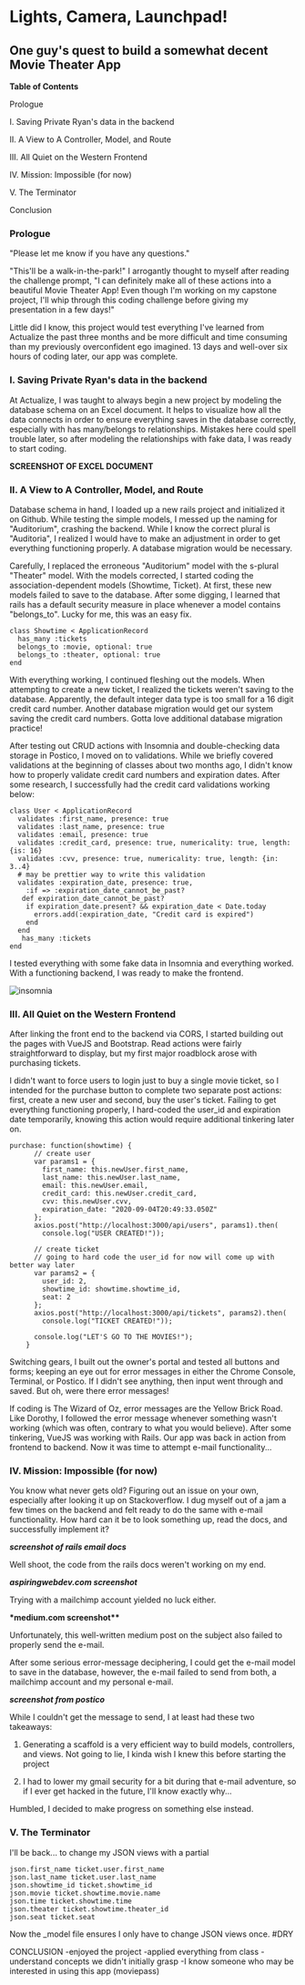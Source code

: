 # Lights, Camera, Launchpad!

## One guy's quest to build a somewhat decent Movie Theater App

**Table of Contents**

Prologue

I. Saving Private Ryan's data in the backend

II. A View to A Controller, Model, and Route

III. All Quiet on the Western Frontend

IV. Mission: Impossible (for now)

V. The Terminator

Conclusion

### Prologue

"Please let me know if you have any questions."

"This'll be a walk-in-the-park!" I arrogantly thought to myself after reading the challenge prompt, "I can definitely make all of these actions into a beautiful Movie Theater App! Even though I'm working on my capstone project, I'll whip through this coding challenge before giving my presentation in a few days!"

Little did I know, this project would test everything I've learned from Actualize the past three months and be more difficult and time consuming than my previously overconfident ego imagined. 13 days and well-over six hours of coding later, our app was complete.

### I. Saving Private Ryan's data in the backend

At Actualize, I was taught to always begin a new project by modeling the database schema on an Excel document. It helps to visualize how all the data connects in order to ensure everything saves in the database correctly, especially with has many/belongs to relationships. Mistakes here could spell trouble later, so after modeling the relationships with fake data, I was ready to start coding.

**SCREENSHOT OF EXCEL DOCUMENT**

### II. A View to A Controller, Model, and Route

Database schema in hand, I loaded up a new rails project and initialized it on Github. While testing the simple models, I messed up the naming for "Auditorium", crashing the backend. While I know the correct plural is "Auditoria", I realized I would have to make an adjustment in order to get everything functioning properly. A database migration would be necessary.

Carefully, I replaced the erroneous "Auditorium" model with the s-plural "Theater" model. With the models corrected, I started coding the association-dependent models (Showtime, Ticket). At first, these new models failed to save to the database. After some digging, I learned that rails has a default security measure in place whenever a model contains "belongs_to". Lucky for me, this was an easy fix.

```
class Showtime < ApplicationRecord
  has_many :tickets
  belongs_to :movie, optional: true
  belongs_to :theater, optional: true
end
```

With everything working, I continued fleshing out the models. When attempting to create a new ticket, I realized the tickets weren't saving to the database. Apparently, the default integer data type is too small for a 16 digit credit card number. Another database migration would get our system saving the credit card numbers. Gotta love additional database migration practice!

After testing out CRUD actions with Insomnia and double-checking data storage in Postico, I moved on to validations. While we briefly covered validations at the beginning of classes about two months ago, I didn't know how to properly validate credit card numbers and expiration dates. After some research, I successfully had the credit card validations working below:

```
class User < ApplicationRecord
  validates :first_name, presence: true
  validates :last_name, presence: true
  validates :email, presence: true
  validates :credit_card, presence: true, numericality: true, length: {is: 16}
  validates :cvv, presence: true, numericality: true, length: {in: 3..4}
  # may be prettier way to write this validation
  validates :expiration_date, presence: true,
    :if => :expiration_date_cannot_be_past?
   def expiration_date_cannot_be_past?
    if expiration_date.present? && expiration_date < Date.today
      errors.add(:expiration_date, "Credit card is expired")
    end
  end
   has_many :tickets
end
```

I tested everything with some fake data in Insomnia and everything worked. With a functioning backend, I was ready to make the frontend.

![insomnia](public/insomnia.png)

### III. All Quiet on the Western Frontend

After linking the front end to the backend via CORS, I started building out the pages with VueJS and Bootstrap. Read actions were fairly straightforward to display, but my first major roadblock arose with purchasing tickets.

I didn't want to force users to login just to buy a single movie ticket, so I intended for the purchase button to complete two separate post actions: first, create a new user and second, buy the user's ticket. Failing to get everything functioning properly, I hard-coded the user_id and expiration date temporarily, knowing this action would require additional tinkering later on.

```
purchase: function(showtime) {
      // create user
      var params1 = {
        first_name: this.newUser.first_name,
        last_name: this.newUser.last_name,
        email: this.newUser.email,
        credit_card: this.newUser.credit_card,
        cvv: this.newUser.cvv,
        expiration_date: "2020-09-04T20:49:33.050Z"
      };
      axios.post("http://localhost:3000/api/users", params1).then(
        console.log("USER CREATED!"));

      // create ticket
      // going to hard code the user_id for now will come up with better way later
      var params2 = {
        user_id: 2,
        showtime_id: showtime.showtime_id,
        seat: 2
      };
      axios.post("http://localhost:3000/api/tickets", params2).then(
        console.log("TICKET CREATED!"));

      console.log("LET'S GO TO THE MOVIES!");
    }
```

Switching gears, I built out the owner's portal and tested all buttons and forms; keeping an eye out for error messages in either the Chrome Console, Terminal, or Postico. If I didn't see anything, then input went through and saved. But oh, were there error messages!

If coding is The Wizard of Oz, error messages are the Yellow Brick Road. Like Dorothy, I followed the error message whenever something wasn't working (which was often, contrary to what you would believe). After some tinkering, VueJS was working with Rails. Our app was back in action from frontend to backend. Now it was time to attempt e-mail functionality...

### IV. Mission: Impossible (for now)

You know what never gets old? Figuring out an issue on your own, especially after looking it up on Stackoverflow. I dug myself out of a jam a few times on the backend and felt ready to do the same with e-mail functionality. How hard can it be to look something up, read the docs, and successfully implement it?

**_screenshot of rails email docs_**

Well shoot, the code from the rails docs weren't working on my end.

**_aspiringwebdev.com screenshot_**

Trying with a mailchimp account yielded no luck either.

**\*medium.com screenshot\*\***

Unfortunately, this well-written medium post on the subject also failed to properly send the e-mail.

After some serious error-message deciphering, I could get the e-mail model to save in the database, however, the e-mail failed to send from both, a mailchimp account and my personal e-mail.

**_screenshot from postico_**

While I couldn't get the message to send, I at least had these two takeaways:

1. Generating a scaffold is a very efficient way to build models, controllers, and views. Not going to lie, I kinda wish I knew this before starting the project

2. I had to lower my gmail security for a bit during that e-mail adventure, so if I ever get hacked in the future, I'll know exactly why...

Humbled, I decided to make progress on something else instead.

### V. The Terminator

I'll be back... to change my JSON views with a partial

```
json.first_name ticket.user.first_name
json.last_name ticket.user.last_name
json.showtime_id ticket.showtime_id
json.movie ticket.showtime.movie.name
json.time ticket.showtime.time
json.theater ticket.showtime.theater_id
json.seat ticket.seat
```

Now the \_model file ensures I only have to change JSON views once. #DRY

CONCLUSION
-enjoyed the project
-applied everything from class
-understand concepts we didn't initially grasp
-I know someone who may be interested in using this app (moviepass)
